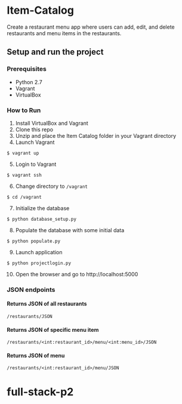 # Item-Catalog
Create a restaurant menu app where users can add, edit, and delete restaurants and menu items in the restaurants.
## Setup and run the project
### Prerequisites
* Python 2.7
* Vagrant
* VirtualBox

### How to Run
1. Install VirtualBox and Vagrant
2. Clone this repo
3. Unzip and place the Item Catalog folder in your Vagrant directory
4. Launch Vagrant
```
$ vagrant up 
```
5. Login to Vagrant
```
$ vagrant ssh
```
6. Change directory to `/vagrant`
```
$ cd /vagrant
```
7. Initialize the database
```
$ python database_setup.py
```
8. Populate the database with some initial data
```
$ python populate.py
```
9. Launch application
```
$ python projectlogin.py
```
10. Open the browser and go to http://localhost:5000

### JSON endpoints
#### Returns JSON of all restaurants

```
/restaurants/JSON
```
#### Returns JSON of specific menu item

```
/restaurants/<int:restaurant_id>/menu/<int:menu_id>/JSON
```
#### Returns JSON of menu

```
/restaurants/<int:restaurant_id>/menu/JSON
```
# full-stack-p2
